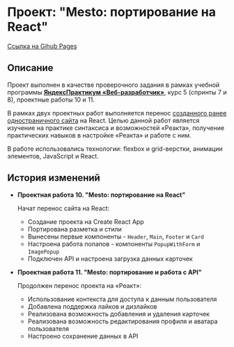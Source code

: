 # Проект: "Mesto: портирование на React"
[Ссылка на Gihub Pages](https://maxrmnk.github.io/mesto-react/)

## Описание
Проект выполнен в качестве проверочного задания в рамках учебной программы **[ЯндексПрактикум «Веб-разработчик»](https://practicum.yandex.ru/web/)**, курс 5 (спринты 7 и 8), проектные работы 10 и 11.

В рамках двух проектных работ выполняется перенос [созданного ранее одностраничного сайта](https://github.com/MaxRMNK/mesto) на React. Целью данной работ является изучение на практике синтаксиса и возможностей «Реакта», получение практических навыков в настройке «Реакта» и работе с ним.

В работе использовались технологии: flexbox и grid-верстки, анимации элементов, JavaScript и React.

## История изменений
* **Проектная работа 10. "Mesto: портирование на React"**

  Начат перенос сайта на React:
  - Создание проекта на Create React App
  - Портирована разметка и стили
  - Вынесены первые компоненты - `Header`, `Main`, `Footer` и `Card`
  - Настроена работа попапов - компоненты `PopupWithForm` и `ImagePopup`
  - Подключен API и настроена загрузка данных карточек

* **Проектная работа 11. "Mesto: портирование и работа с API"**

  Продолжен перенос проекта на «Реакт»:
  - Использование контекста для доступа к данным пользователя
  - Добавлена поддержка лайков и дизлайков
  - Реализована возможность добавления и удаления карточек
  - Реализована возможность редактирования профиля и аватара пользователя
  - Настроено сохранение данных в API


